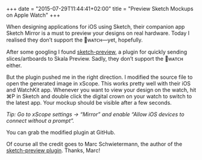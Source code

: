 +++
date = "2015-07-29T11:44:41+02:00"
title = "Preview Sketch Mockups on Apple Watch"
+++

When designing applications for iOS using Sketch, their companion app Sketch Mirror is a must to preview your designs on real hardware. Today I realised they don’t support the ᴡᴀᴛᴄʜ—yet, hopefully.

After some googling I found [sketch-preview](https://github.com/marcisme/sketch-preview), a plugin for quickly sending slices/artboards to Skala Preview. Sadly, they don’t support the ᴡᴀᴛᴄʜ either.

But the plugin pushed me in the right direction. I modified the source file to open the generated image in xScope. This works pretty well with their iOS and WatchKit app. Whenever you want to view your design on the watch, hit ⌘P in Sketch and double click the digital crown on your watch to switch to the latest app. Your mockup should be visible after a few seconds.

*Tip: Go to xScope settings → “Mirror” and enable “Allow iOS devices to connect without a prompt”.*

You can grab the modified plugin at GitHub.

Of course all the credit goes to Marc Schwietermann, the author of the [sketch-preview plugin](https://github.com/marcisme/sketch-preview). Thanks, Marc!
